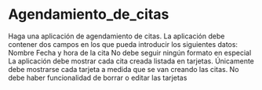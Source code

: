 # Agendamiento_de_citas
Haga una aplicación de agendamiento de citas. La aplicación debe contener dos campos en los que pueda introducir los  siguientes datos:
Nombre
Fecha y hora de la cita
No debe seguir ningún formato en especial
La aplicación debe mostrar cada cita creada listada en tarjetas. Únicamente debe mostrarse cada tarjeta a medida que se van creando las citas. No debe haber funcionalidad de borrar o editar las tarjetas

